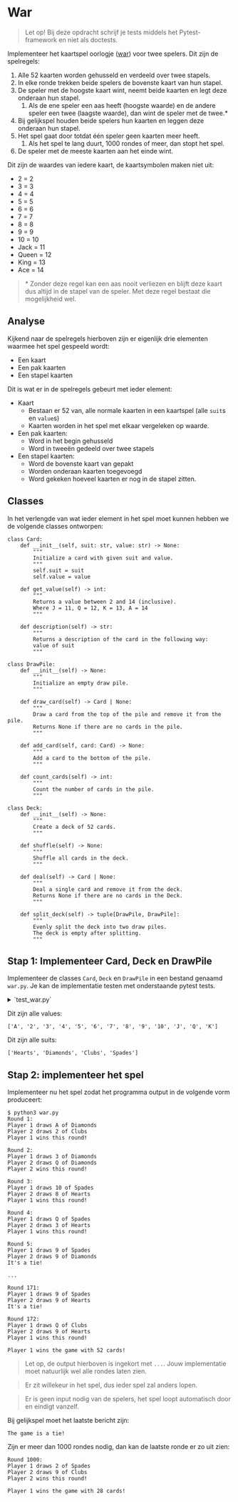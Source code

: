 # War

> Let op! Bij deze opdracht schrijf je tests middels het Pytest-framework en niet als doctests.

Implementeer het kaartspel oorlogje ([war](https://www.youtube.com/watch?v=01-2pNCZiNk)) voor twee spelers. Dit zijn de spelregels:

1. Alle 52 kaarten worden gehusseld en verdeeld over twee stapels. 
2. In elke ronde trekken beide spelers de bovenste kaart van hun stapel.
3. De speler met de hoogste kaart wint, neemt beide kaarten en legt deze onderaan hun stapel.
    1. Als de ene speler een aas heeft (hoogste waarde) en de andere speler een twee (laagste waarde), dan wint de speler met de twee.*
4. Bij gelijkspel houden beide spelers hun kaarten en leggen deze onderaan hun stapel.
5. Het spel gaat door totdat één speler geen kaarten meer heeft.
    1. Als het spel te lang duurt, 1000 rondes of meer, dan stopt het spel.
6. De speler met de meeste kaarten aan het einde wint.

Dit zijn de waardes van iedere kaart, de kaartsymbolen maken niet uit:

* 2 = 2
* 3 = 3
* 4 = 4
* 5 = 5
* 6 = 6
* 7 = 7
* 8 = 8
* 9 = 9
* 10 = 10
* Jack = 11
* Queen = 12
* King = 13
* Ace = 14

> \* Zonder deze regel kan een aas nooit verliezen en blijft deze kaart dus altijd in de stapel van de speler. Met deze regel bestaat die mogelijkheid wel. 

## Analyse

Kijkend naar de spelregels hierboven zijn er eigenlijk drie elementen waarmee het spel gespeeld wordt:

* Een kaart
* Een pak kaarten
* Een stapel kaarten

Dit is wat er in de spelregels gebeurt met ieder element:

* Kaart
    * Bestaan er 52 van, alle normale kaarten in een kaartspel (alle `suit`s en `value`s)
    * Kaarten worden in het spel met elkaar vergeleken op waarde. 
* Een pak kaarten:
    * Word in het begin gehusseld
    * Word in tweeën gedeeld over twee stapels
* Een stapel kaarten:
    * Word de bovenste kaart van gepakt
    * Worden onderaan kaarten toegevoegd
    * Word gekeken hoeveel kaarten er nog in de stapel zitten.

## Classes

In het verlengde van wat ieder element in het spel moet kunnen hebben we de volgende classes ontworpen:

    class Card:
        def __init__(self, suit: str, value: str) -> None:
            """
            Initialize a card with given suit and value.
            """
            self.suit = suit
            self.value = value

        def get_value(self) -> int:
            """
            Returns a value between 2 and 14 (inclusive).
            Where J = 11, Q = 12, K = 13, A = 14
            """
            
        def description(self) -> str:
            """
            Returns a description of the card in the following way:
            value of suit
            """

    class DrawPile:
        def __init__(self) -> None:
            """
            Initialize an empty draw pile.
            """

        def draw_card(self) -> Card | None:
            """
            Draw a card from the top of the pile and remove it from the pile.
            Returns None if there are no cards in the pile.
            """

        def add_card(self, card: Card) -> None:
            """
            Add a card to the bottom of the pile.
            """

        def count_cards(self) -> int:
            """
            Count the number of cards in the pile.
            """

    class Deck:
        def __init__(self) -> None:
            """
            Create a deck of 52 cards.
            """

        def shuffle(self) -> None:
            """
            Shuffle all cards in the deck.
            """

        def deal(self) -> Card | None:
            """
            Deal a single card and remove it from the deck.
            Returns None if there are no cards in the Deck.
            """

        def split_deck(self) -> tuple[DrawPile, DrawPile]:
            """
            Evenly split the deck into two draw piles.
            The deck is empty after splitting.
            """


## Stap 1: Implementeer Card, Deck en DrawPile

Implementeer de classes `Card`, `Deck` en `DrawPile` in een bestand genaamd `war.py`. Je kan de implementatie testen met onderstaande pytest tests.

<details markdown="1"><summary markdown="span">`test_war.py`</summary>

    from war import Card, Deck, DrawPile

    def test_card_description():
        card = Card('Hearts', 'A')
        assert card.description() == 'A of Hearts'

    def test_card_get_value():
        card = Card('Spades', 'K')
        assert card.get_value() == 13

    def test_deck_deal():
        values = ['A', '2', '3', '4', '5', '6', '7', '8', '9', '10', 'J', 'Q', 'K']
        suits = ['Hearts', 'Diamonds', 'Clubs', 'Spades']
        
        all_combinations: list[tuple[str, str]] = []
        for suit in suits:
            for value in values:
                all_combinations.append((suit, value))
        
        # assert that all 52 cards are dealt
        deck = Deck()
        for _ in range(52):
            dealt_card = deck.deal()

            combination = (dealt_card.suit, dealt_card.value)
            assert combination in all_combinations
            all_combinations.remove(combination)

    def test_deck_split():
        deck = Deck()
        pile1, pile2 = deck.split_deck()
        assert pile1.count_cards() == 26
        assert pile2.count_cards() == 26
        assert deck.deal() == None

    def test_draw_pile_count_cards():
        draw_pile = DrawPile()
        assert draw_pile.count_cards() == 0

        card = Card('Spades', 'Q')
        draw_pile.add_card(card)
        assert draw_pile.count_cards() == 1

    def test_draw_pile_add_card():
        card = Card('Hearts', '9')
        draw_pile = DrawPile()
        draw_pile.add_card(card)
        assert draw_pile.count_cards() == 1

    def test_draw_pile_draw_card():
        card1 = Card('Diamonds', '7')
        card2 = Card('Clubs', '8')
        
        draw_pile = DrawPile()
        draw_pile.add_card(card1)
        draw_pile.add_card(card2)
        
        drawn_card = draw_pile.draw_card()
        assert drawn_card == card1
        assert draw_pile.count_cards() == 1
        
        drawn_card = draw_pile.draw_card()
        assert drawn_card == card2
        assert draw_pile.count_cards() == 0

</details>

Dit zijn alle values:

    ['A', '2', '3', '4', '5', '6', '7', '8', '9', '10', 'J', 'Q', 'K']

Dit zijn alle suits:

    ['Hearts', 'Diamonds', 'Clubs', 'Spades']


## Stap 2: implementeer het spel

Implementeer nu het spel zodat het programma output in de volgende vorm produceert:

    $ python3 war.py
    Round 1:
    Player 1 draws A of Diamonds
    Player 2 draws 2 of Clubs
    Player 1 wins this round!

    Round 2:
    Player 1 draws 3 of Diamonds
    Player 2 draws Q of Diamonds
    Player 2 wins this round!

    Round 3:
    Player 1 draws 10 of Spades
    Player 2 draws 8 of Hearts
    Player 1 wins this round!

    Round 4:
    Player 1 draws Q of Spades
    Player 2 draws 3 of Hearts
    Player 1 wins this round!

    Round 5:
    Player 1 draws 9 of Spades
    Player 2 draws 9 of Diamonds
    It's a tie!

    ...

    Round 171:
    Player 1 draws 9 of Spades
    Player 2 draws 9 of Hearts
    It's a tie!

    Round 172:
    Player 1 draws Q of Clubs
    Player 2 draws 9 of Hearts
    Player 1 wins this round!

    Player 1 wins the game with 52 cards!

> Let op, de output hierboven is ingekort met `...`. Jouw implementatie moet natuurlijk wel alle rondes laten zien.

> Er zit willekeur in het spel, dus ieder spel zal anders lopen.

> Er is geen input nodig van de spelers, het spel loopt automatisch door en eindigt vanzelf.

Bij gelijkspel moet het laatste bericht zijn:

    The game is a tie!

Zijn er meer dan 1000 rondes nodig, dan kan de laatste ronde er zo uit zien:

    Round 1000:
    Player 1 draws 2 of Spades
    Player 2 draws 9 of Clubs
    Player 2 wins this round!

    Player 1 wins the game with 28 cards!